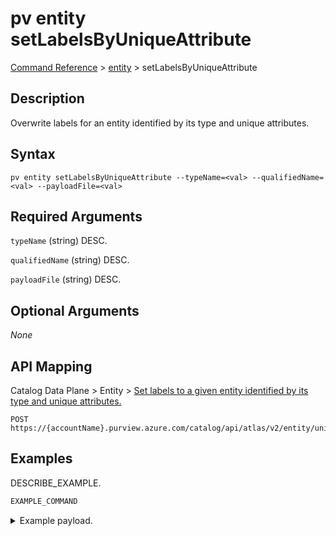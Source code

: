 # pv entity setLabelsByUniqueAttribute
[Command Reference](../../../README.md#command-reference) > [entity](./main.md) > setLabelsByUniqueAttribute

## Description
Overwrite labels for an entity identified by its type and unique attributes.

## Syntax
```
pv entity setLabelsByUniqueAttribute --typeName=<val> --qualifiedName=<val> --payloadFile=<val>
```

## Required Arguments
`typeName` (string)
DESC.

`qualifiedName` (string)
DESC.

`payloadFile` (string)
DESC.

## Optional Arguments
*None*

## API Mapping
Catalog Data Plane > Entity > [Set labels to a given entity identified by its type and unique attributes.](https://docs.microsoft.com/en-us/rest/api/purview/catalogdataplane/entity/set-labels-by-unique-attribute)
```
POST https://{accountName}.purview.azure.com/catalog/api/atlas/v2/entity/uniqueAttribute/type/{typeName}/labels
```

## Examples
DESCRIBE_EXAMPLE.
```powershell
EXAMPLE_COMMAND
```
<details><summary>Example payload.</summary>
<p>

```json
PASTE_JSON_HERE
```
</p>
</details>